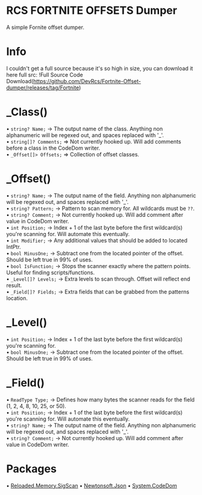 # RCS FORTNITE OFFSETS Dumper
A simple Fornite offset dumper.


# Info
I couldn't get a full source because it's so high in size, you can download it here full src: !Full Source Code Download(https://github.com/DevRcs/Fortnite-Offset-dumper/releases/tag/Fortnite)

# _Class()
• `string? Name;` -> The output name of the class. Anything non alphanumeric will be regexed out, and spaces replaced with '_'.
<br> • `string[]? Comments;` => Not currently hooked up. Will add comments before a class in the CodeDom writer.
<br> • `_Offset[]> Offsets;` => Collection of offset classes.

# _Offset()
• `string? Name;` -> The output name of the field. Anything non alphanumeric will be regexed out, and spaces replaced with '_'.
<br> • `string? Pattern;` -> Pattern to scan memory for. All wildcards must be `??`.
<br> • `string? Comment;` -> Not currently hooked up. Will add comment after value in CodeDom writer.
<br> • `int Position;` -> Index + 1 of the last byte before the first wildcard(s) you're scanning for. Will automate this eventually.
<br> • `int Modifier;` -> Any additional values that should be added to located IntPtr.
<br> • `bool MinusOne;` -> Subtract one from the located pointer of the offset. Should be left true in 99% of uses.
<br> • `bool IsFunction;` -> Stops the scanner exactly where the pattern points. Useful for finding scripts/functions.
<br> • `_Level[]? Levels;` -> Extra levels to scan through. Offset will reflect end result.
<br> • `_Field[]? Fields;` -> Extra fields that can be grabbed from the patterns location.

# _Level()
• `int Position;` -> Index + 1 of the last byte before the first wildcard(s) you're scanning for.
<br> • `bool MinusOne;` -> Subtract one from the located pointer of the offset. Should be left true in 99% of uses.

# _Field()
• `ReadType Type;` -> Defines how many bytes the scanner reads for the field (1, 2, 4, 8, 10, 25, or 50).
<br> • `int Position;` -> Index + 1 of the last byte before the first wildcard(s) you're scanning for. Will automate this eventually.
<br> • `string? Name;` -> The output name of the field. Anything non alphanumeric will be regexed out, and spaces replaced with '_'.
<br> • `string? Comment;` -> Not currently hooked up. Will add comment after value in CodeDom writer.

# Packages
• [Reloaded.Memory.SigScan](https://www.nuget.org/packages/Reloaded.Memory.Sigscan/1.2.1) •  [Newtonsoft.Json](https://www.nuget.org/packages/Newtonsoft.Json/13.0.1) • [System.CodeDom](https://www.nuget.org/packages/System.CodeDom/6.0.0)
